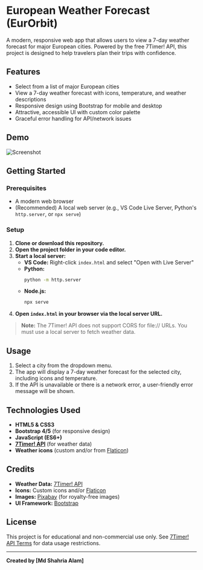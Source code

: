 # European Weather Forecast (EurOrbit)

A modern, responsive web app that allows users to view a 7-day weather forecast for major European cities. Powered by the free 7Timer! API, this project is designed to help travelers plan their trips with confidence.

## Features
- Select from a list of major European cities
- View a 7-day weather forecast with icons, temperature, and weather descriptions
- Responsive design using Bootstrap for mobile and desktop
- Attractive, accessible UI with custom color palette
- Graceful error handling for API/network issues

## Demo
![Screenshot](images/banner.jpg) <!-- Replace with your own screenshot if available -->

## Getting Started

### Prerequisites
- A modern web browser
- (Recommended) A local web server (e.g., VS Code Live Server, Python's `http.server`, or `npx serve`)

### Setup
1. **Clone or download this repository.**
2. **Open the project folder in your code editor.**
3. **Start a local server:**
   - **VS Code:** Right-click `index.html` and select "Open with Live Server"
   - **Python:**
     ```bash
     python -m http.server
     ```
   - **Node.js:**
     ```bash
     npx serve
     ```
4. **Open `index.html` in your browser via the local server URL.**

> **Note:** The 7Timer! API does not support CORS for file:// URLs. You must use a local server to fetch weather data.

## Usage
1. Select a city from the dropdown menu.
2. The app will display a 7-day weather forecast for the selected city, including icons and temperature.
3. If the API is unavailable or there is a network error, a user-friendly error message will be shown.

## Technologies Used
- **HTML5 & CSS3**
- **Bootstrap 4/5** (for responsive design)
- **JavaScript (ES6+)**
- **[7Timer! API](http://www.7timer.info/doc.php?lang=en)** (for weather data)
- **Weather icons** (custom and/or from [Flaticon](https://www.flaticon.com/))

## Credits
- **Weather Data:** [7Timer! API](http://www.7timer.info/doc.php?lang=en)
- **Icons:** Custom icons and/or [Flaticon](https://www.flaticon.com/)
- **Images:** [Pixabay](https://pixabay.com/) (for royalty-free images)
- **UI Framework:** [Bootstrap](https://getbootstrap.com/)

## License
This project is for educational and non-commercial use only. See [7Timer! API Terms](http://www.7timer.info/doc.php?lang=en) for data usage restrictions.

---

**Created by [Md Shahria Alam]** 
